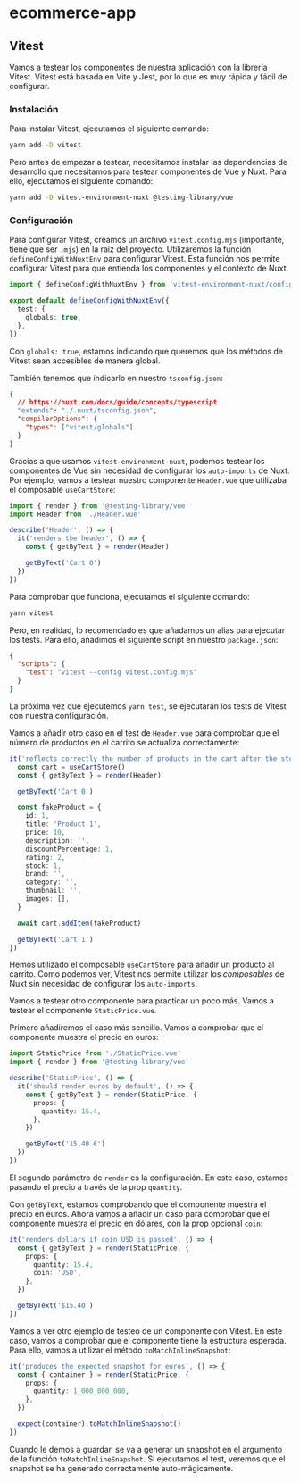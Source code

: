 # ecommerce-app

## Vitest

Vamos a testear los componentes de nuestra aplicación con la librería Vitest. Vitest está basada en Vite y Jest, por lo que es muy rápida y fácil de configurar.

### Instalación

Para instalar Vitest, ejecutamos el siguiente comando:

```bash
yarn add -D vitest
```

Pero antes de empezar a testear, necesitamos instalar las dependencias de desarrollo que necesitamos para testear componentes de Vue y Nuxt. Para ello, ejecutamos el siguiente comando:

```bash
yarn add -D vitest-environment-nuxt @testing-library/vue
```

### Configuración

Para configurar Vitest, creamos un archivo `vitest.config.mjs` (importante, tiene que ser `.mjs`) en la raíz del proyecto. Utilizaremos la función `defineConfigWithNuxtEnv` para configurar Vitest. Esta función nos permite configurar Vitest para que entienda los componentes y el contexto de Nuxt.

```ts
import { defineConfigWithNuxtEnv } from 'vitest-environment-nuxt/config'

export default defineConfigWithNuxtEnv({
  test: {
    globals: true,
  },
})
```

Con `globals: true`, estamos indicando que queremos que los métodos de Vitest sean accesibles de manera global.

También tenemos que indicarlo en nuestro `tsconfig.json`:

```json
{
  // https://nuxt.com/docs/guide/concepts/typescript
  "extends": "./.nuxt/tsconfig.json",
  "compilerOptions": {
    "types": ["vitest/globals"]
  }
}
```

Gracias a que usamos `vitest-environment-nuxt`, podemos testear los componentes de Vue sin necesidad de configurar los `auto-imports` de Nuxt. Por ejemplo, vamos a testear nuestro componente `Header.vue` que utilizaba el composable `useCartStore`:

```ts
import { render } from '@testing-library/vue'
import Header from './Header.vue'

describe('Header', () => {
  it('renders the header', () => {
    const { getByText } = render(Header)

    getByText('Cart 0')
  })
})
```

Para comprobar que funciona, ejecutamos el siguiente comando:

```bash
yarn vitest
```

Pero, en realidad, lo recomendado es que añadamos un alias para ejecutar los tests. Para ello, añadimos el siguiente script en nuestro `package.json`:

```json
{
  "scripts": {
    "test": "vitest --config vitest.config.mjs"
  }
}
```

La próxima vez que ejecutemos `yarn test`, se ejecutarán los tests de Vitest con nuestra configuración.

Vamos a añadir otro caso en el test de `Header.vue` para comprobar que el número de productos en el carrito se actualiza correctamente:

```ts
it('reflects correctly the number of products in the cart after the store has been updated', async () => {
  const cart = useCartStore()
  const { getByText } = render(Header)

  getByText('Cart 0')

  const fakeProduct = {
    id: 1,
    title: 'Product 1',
    price: 10,
    description: '',
    discountPercentage: 1,
    rating: 2,
    stock: 1,
    brand: '',
    category: '',
    thumbnail: '',
    images: [],
  }

  await cart.addItem(fakeProduct)

  getByText('Cart 1')
})
```

Hemos utilizado el composable `useCartStore` para añadir un producto al carrito. Como podemos ver, Vitest nos permite utilizar los _composables_ de Nuxt sin necesidad de configurar los `auto-imports`.

Vamos a testear otro componente para practicar un poco más. Vamos a testear el componente `StaticPrice.vue`.

Primero añadiremos el caso más sencillo. Vamos a comprobar que el componente muestra el precio en euros:

```ts
import StaticPrice from './StaticPrice.vue'
import { render } from '@testing-library/vue'

describe('StaticPrice', () => {
  it('should render euros by default', () => {
    const { getByText } = render(StaticPrice, {
      props: {
        quantity: 15.4,
      },
    })

    getByText('15,40 €')
  })
})
```

El segundo parámetro de `render` es la configuración. En este caso, estamos pasando el precio a través de la prop `quantity`.

Con `getByText`, estamos comprobando que el componente muestra el precio en euros. Ahora vamos a añadir un caso para comprobar que el componente muestra el precio en dólares, con la prop opcional `coin`:

```ts
it('renders dollars if coin USD is passed', () => {
  const { getByText } = render(StaticPrice, {
    props: {
      quantity: 15.4,
      coin: 'USD',
    },
  })

  getByText('$15.40')
})
```

Vamos a ver otro ejemplo de testeo de un componente con Vitest. En este caso, vamos a comprobar que el componente tiene la estructura esperada. Para ello, vamos a utilizar el método `toMatchInlineSnapshot`:

```ts
it('produces the expected snapshot for euros', () => {
  const { container } = render(StaticPrice, {
    props: {
      quantity: 1_000_000_000,
    },
  })

  expect(container).toMatchInlineSnapshot()
})
```

Cuando le demos a guardar, se va a generar un snapshot en el argumento de la función `toMatchInlineSnapshot`. Si ejecutamos el test, veremos que el snapshot se ha generado correctamente auto-mágicamente.
